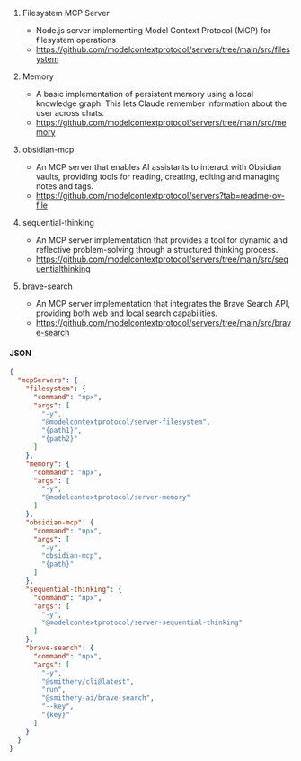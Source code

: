
1.  Filesystem MCP Server 
	* Node.js server implementing Model Context Protocol (MCP) for filesystem operations
	* https://github.com/modelcontextprotocol/servers/tree/main/src/filesystem
	  
2.  Memory
	* A basic implementation of persistent memory using a local knowledge graph. This lets Claude remember information about the user across chats.
	* https://github.com/modelcontextprotocol/servers/tree/main/src/memory
	  
3.  obsidian-mcp
	* An MCP server that enables AI assistants to interact with Obsidian vaults, providing tools for reading, creating, editing and managing notes and tags.
	* https://github.com/modelcontextprotocol/servers?tab=readme-ov-file
	  
4. sequential-thinking
   * An MCP server implementation that provides a tool for dynamic and reflective problem-solving through a structured thinking process.
   * https://github.com/modelcontextprotocol/servers/tree/main/src/sequentialthinking
     
5. brave-search
	* An MCP server implementation that integrates the Brave Search API, providing both web and local search capabilities.
	* https://github.com/modelcontextprotocol/servers/tree/main/src/brave-search
	  


#### JSON

```json
{
  "mcpServers": {
    "filesystem": {
      "command": "npx",
      "args": [
        "-y",
        "@modelcontextprotocol/server-filesystem",
        "{path1}",
        "{path2}"
      ]
    },
    "memory": {
      "command": "npx",
      "args": [
        "-y",
        "@modelcontextprotocol/server-memory"
      ]
    },
    "obsidian-mcp": {
      "command": "npx",
      "args": [
        "-y",
        "obsidian-mcp",
        "{path}"
      ]
    },
    "sequential-thinking": {
      "command": "npx",
      "args": [
        "-y",
        "@modelcontextprotocol/server-sequential-thinking"
      ]
    },
    "brave-search": {
      "command": "npx",
      "args": [
        "-y",
        "@smithery/cli@latest",
        "run",
        "@smithery-ai/brave-search",
        "--key",
        "{key}"
      ]
    }
  }
}
```
